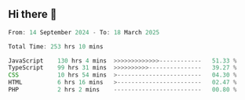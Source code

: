 ## Hi there 👋
<!--START_SECTION:Muni-->

```Javascript
From: 14 September 2024 - To: 18 March 2025

Total Time: 253 hrs 10 mins

JavaScript    130 hrs 4 mins  >>>>>>>>>>>>>------------   51.33 %
TypeScript    99 hrs 31 mins  >>>>>>>>>>---------------   39.27 %
CSS           10 hrs 54 mins  >------------------------   04.30 %
HTML          6 hrs 16 mins   >------------------------   02.47 %
PHP           2 hrs 2 mins    -------------------------   00.80 %
```

<!--END_SECTION:Muni-->
